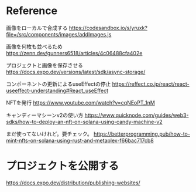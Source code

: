 # Reference
画像をローカルで合成する
https://codesandbox.io/s/yruxk?file=/src/components/images/addImages.js

画像を何枚も並べるため
https://zenn.dev/gunners6518/articles/4c06488cfa402e

プロジェクトと画像を保存させる
https://docs.expo.dev/versions/latest/sdk/async-storage/

コンポーネントの更新によるuseEffectの停止
https://reffect.co.jp/react/react-useeffect-understanding#React_useEffect

NFTを発行
https://www.youtube.com/watch?v=cqNEoPT_1nM

キャンディーマシーンv2の使い方
https://www.quicknode.com/guides/web3-sdks/how-to-deploy-an-nft-on-solana-using-candy-machine-v2

まだ使ってないけれど。要チェック。
https://betterprogramming.pub/how-to-mint-nfts-on-solana-using-rust-and-metaplex-f66bac717cb8

# プロジェクトを公開する
https://docs.expo.dev/distribution/publishing-websites/